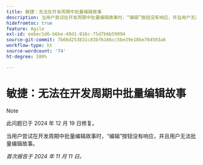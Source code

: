 ```yaml
---
title: 敏捷：无法在开发周期中批量编辑故事
description: 当用户尝试在开发周期中批量编辑故事时，“编辑”按钮没有响应，并且用户无法批量编辑故事。
hidefromtoc: true
feature: Agile
exl-id: eebec1d6-b6be-49d1-816c-75d7b6b59094
source-git-commit: 7b66d253831c83bf6166cc5be39e18be704503a6
workflow-type: ht
source-wordcount: '74'
ht-degree: 100%

---
```


# 敏捷：无法在开发周期中批量编辑故事

>[!NOTE]
>
>此问题已于 2024 年 12 月 19 日修复。

当用户尝试在开发周期中批量编辑故事时，“编辑”按钮没有响应，并且用户无法批量编辑故事。

_首次报告于 2024 年 11 月 11 日。_

